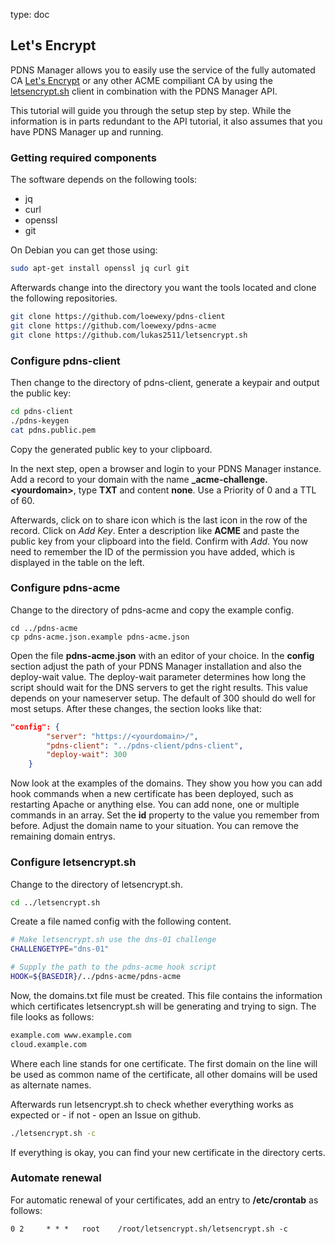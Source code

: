 type: doc

## Let's Encrypt

PDNS Manager allows you to easily use the service of the fully automated 
CA [Let's Encrypt](https://letsencrypt.org) or any other ACME 
compiliant CA by using the [letsencrypt.sh](https://github.com/lukas2511/letsencrypt.sh)
client in combination with the PDNS Manager API.

This tutorial will guide you through the setup step by step. While the information is in parts
redundant to the API tutorial, it also assumes that you 
have PDNS Manager up and running.

### Getting required components

The software depends on the following tools:

* jq
* curl
* openssl
* git

On Debian you can get those using:

```bash
sudo apt-get install openssl jq curl git
```

Afterwards change into the directory you want the tools located and 
clone the following repositories.

```bash
git clone https://github.com/loewexy/pdns-client
git clone https://github.com/loewexy/pdns-acme
git clone https://github.com/lukas2511/letsencrypt.sh
```

### Configure pdns-client
Then change to the directory of pdns-client, generate a keypair and 
output the public key:

```bash
cd pdns-client
./pdns-keygen
cat pdns.public.pem
```

Copy the generated public key to your clipboard.

In the next step, open a browser and login to your PDNS Manager 
instance. Add a record to your domain with the name 
**_acme-challenge.&lt;yourdomain&gt;**, type **TXT** and content **none**. 
Use a Priority of 0 and a TTL of 60.

Afterwards, click on to share icon which is the last icon in the row of 
the record. Click on *Add Key*. Enter a description like **ACME** and 
paste the public key from your clipboard into the field. Confirm with 
*Add*. You now need to remember the ID of the permission you have added, which is
displayed in the table on the left.

### Configure pdns-acme

Change to the directory of pdns-acme and copy the example config.

```
cd ../pdns-acme
cp pdns-acme.json.example pdns-acme.json
```

Open the file **pdns-acme.json** with an editor of your choice. In the 
**config** section adjust the path of your PDNS Manager installation 
and also the deploy-wait value. The deploy-wait parameter determines 
how long the script should wait for the DNS servers to get the right 
results. This value depends on your nameserver setup. The default of 
300 should do well for most setups. After these changes, the section looks 
like that:

```json
"config": {
        "server": "https://<yourdomain>/",
        "pdns-client": "../pdns-client/pdns-client",
        "deploy-wait": 300
    }
```

Now look at the examples of the domains. They show you how you can add 
hook commands when a new certificate has been deployed, such as 
restarting Apache or anything else. You can add none, one or multiple 
commands in an array. Set the **id** property to the value you remember 
from before. Adjust the domain name to your situation. You can remove 
the remaining domain entrys.

### Configure letsencrypt.sh

Change to the directory of letsencrypt.sh.

```bash
cd ../letsencrypt.sh
```

Create a file named config with the following content.

```bash
# Make letsencrypt.sh use the dns-01 challenge
CHALLENGETYPE="dns-01"

# Supply the path to the pdns-acme hook script
HOOK=${BASEDIR}/../pdns-acme/pdns-acme
```

Now, the domains.txt file must be created. This file contains the information
which certificates letsencrypt.sh will be generating and trying to sign.
The file looks as follows:

```bash
example.com www.example.com
cloud.example.com
```
Where each line stands for one certificate. The first domain on the line will be used
as common name of the certificate, all other domains will be used as alternate names.

Afterwards run letsencrypt.sh to check whether everything works as 
expected or - if not - open an Issue on github.

```bash
./letsencrypt.sh -c
```

If everything is okay, you can find your new certificate in the 
directory certs.

### Automate renewal
For automatic renewal of your certificates, add an entry to **/etc/crontab** as 
follows:

```txt
0 2     * * *   root    /root/letsencrypt.sh/letsencrypt.sh -c
```

